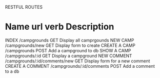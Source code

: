 RESTFUL ROUTES

Name                url                        verb                 Description
=======================================================================================
INDEX               /campgrounds                        GET             Display all camprgounds
NEW CAMP            /campgrounds/new                    GET             Display form to create
CREATE A CAMP       /campgrounds                        POST            Add a campground to db
SHOW A CAMP         /campgrounds/:id                    GET             Display a campground
NEW COMMENT         /campgrounds/:id/comments/new       GET             Display form for a new comment
CREATE A COMMENT    /campgrounds/:id/comments           POST            Add a comment to a db